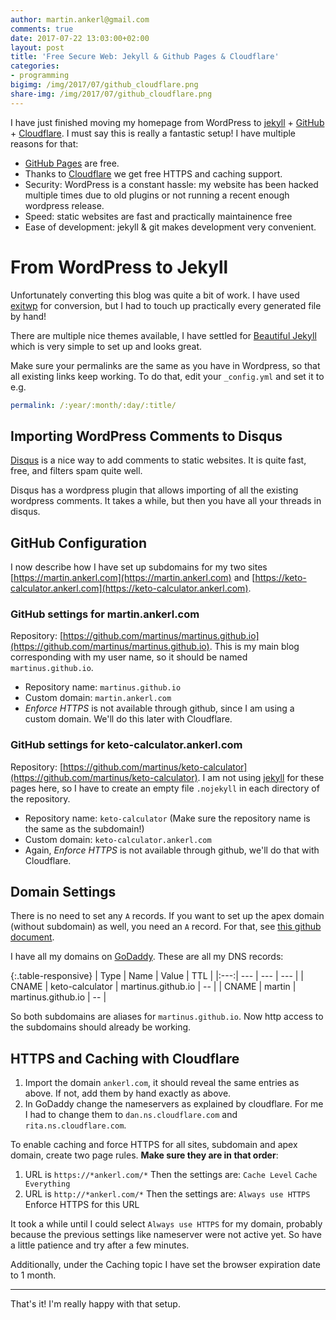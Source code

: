 ```yaml
---
author: martin.ankerl@gmail.com
comments: true
date: 2017-07-22 13:03:00+02:00
layout: post
title: 'Free Secure Web: Jekyll & Github Pages & Cloudflare'
categories:
- programming
bigimg: /img/2017/07/github_cloudflare.png
share-img: /img/2017/07/github_cloudflare.png
---
```


I have just finished moving my homepage from WordPress to [jekyll](https://jekyllrb.com/) + [GitHub](https://github.com/) + [Cloudflare](https://www.cloudflare.com/). I must say this is really a fantastic setup! I have multiple reasons for that:

* [GitHub Pages](https://pages.github.com/) are free.
* Thanks to [Cloudflare](https://www.cloudflare.com/) we get free HTTPS and caching support.
* Security: WordPress is a constant hassle: my website has been hacked multiple times due to old plugins or not running a recent enough wordpress release. 
* Speed: static websites are fast and practically maintainence free
* Ease of development: jekyll & git makes development very convenient.


# From WordPress to Jekyll

Unfortunately converting this blog was quite a bit of work. I have used [exitwp](https://github.com/thomasf/exitwp) for conversion, but I had to touch up practically every generated file by hand!

There are multiple nice themes available, I have settled for [Beautiful Jekyll](http://deanattali.com/beautiful-jekyll/) which is very simple to set up and looks great.

Make sure your permalinks are the same as you have in Wordpress, so that all existing links keep working. To do that, edit your `_config.yml` and set it to e.g.

```yml
permalink: /:year/:month/:day/:title/ 
```

## Importing WordPress Comments to Disqus 

[Disqus](https://disqus.com/) is a nice way to add comments to static websites. It is quite fast, free, and filters spam quite well.

Disqus has a wordpress plugin that allows importing of all the existing wordpress comments. It takes a while, but then you have all your threads in disqus. 


## GitHub Configuration

I now describe how I have set up subdomains for my two sites [https://martin.ankerl.com](https://martin.ankerl.com) and [https://keto-calculator.ankerl.com](https://keto-calculator.ankerl.com).

### GitHub settings for martin.ankerl.com

Repository: [https://github.com/martinus/martinus.github.io](https://github.com/martinus/martinus.github.io). This is my main blog corresponding with my user name, so it should be named `martinus.github.io`.

* Repository name: `martinus.github.io`
* Custom domain: `martin.ankerl.com`
* *Enforce HTTPS* is not available through github, since I am using a custom domain. We'll do this later with Cloudflare.

### GitHub settings for keto-calculator.ankerl.com

Repository: [https://github.com/martinus/keto-calculator](https://github.com/martinus/keto-calculator). I am not using [jekyll](https://jekyllrb.com/) for these pages here, so I have to create an empty file `.nojekyll` in each directory of the repository.

* Repository name: `keto-calculator` (Make sure the repository name is the same as the subdomain!)
* Custom domain: `keto-calculator.ankerl.com`
* Again, *Enforce HTTPS* is not available through github, we'll do that with Cloudflare.

## Domain Settings

There is no need to set any `A` records. If you want to set up the apex domain (without subdomain) as well, you need an `A` record. For that, see [this github document](https://help.github.com/articles/setting-up-an-apex-domain/#configuring-a-records-with-your-dns-provider).

I have all my domains on [GoDaddy](https://godaddy.com). These are all my DNS records:

{:.table-responsive}
| Type | Name | Value | TTL | 
|:---:| --- | --- | --- |
| CNAME | keto-calculator | martinus.github.io | -- |
| CNAME | martin | martinus.github.io | -- |

So both subdomains are aliases for `martinus.github.io`. Now http access to the subdomains should already be working.

## HTTPS and Caching with Cloudflare

1. Import the domain `ankerl.com`, it should reveal the same entries as above. If not, add them by hand exactly as above.
1. In GoDaddy change the nameservers as explained by cloudflare. For me I had to change them to `dan.ns.cloudflare.com` and `rita.ns.cloudflare.com`.

To enable caching and force HTTPS for all sites, subdomain and apex domain, create two page rules. **Make sure they are in that order**:

1. URL is `https://*ankerl.com/*` Then the settings are: `Cache Level` `Cache Everything`
1. URL is `http://*ankerl.com/*` Then the settings are: `Always use HTTPS` Enforce HTTPS for this URL

It took a while until I could select `Always use HTTPS` for my domain, probably because the previous settings like nameserver were not active yet. So have a little patience and try after a few minutes.

Additionally, under the Caching topic I have set the browser expiration date to 1 month. 

* * * 

That's it! I'm really happy with that setup. 
